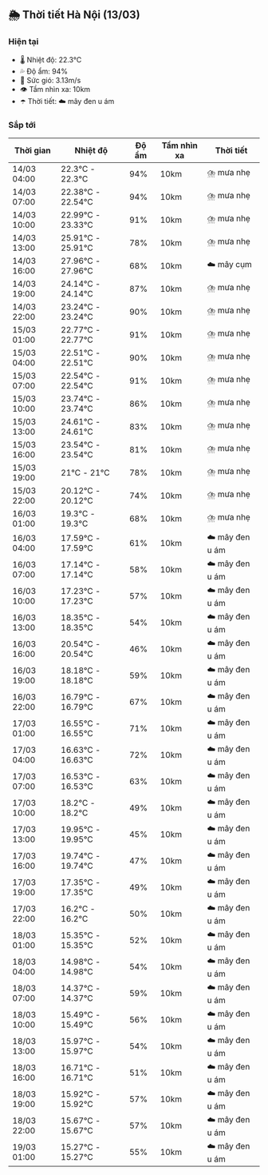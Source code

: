 ## 🌦️ Thời tiết Hà Nội (13/03)

### Hiện tại

- 🌡️ Nhiệt độ: 22.3℃
- 💦 Độ ẩm: 94%
- 💨 Sức gió: 3.13m/s
- 👁️ Tầm nhìn xa: 10km
- ☂️ Thời tiết: ☁️ mây đen u ám

### Sắp tới

| Thời gian | Nhiệt độ | Độ ẩm | Tầm nhìn xa | Thời tiết |
| --- | --- | --- | --- | --- |
| 14/03 04:00 | 22.3℃ - 22.3℃ | 94% | 10km | ⛈️ mưa nhẹ |
| 14/03 07:00 | 22.38℃ - 22.54℃ | 94% | 10km | ⛈️ mưa nhẹ |
| 14/03 10:00 | 22.99℃ - 23.33℃ | 91% | 10km | ⛈️ mưa nhẹ |
| 14/03 13:00 | 25.91℃ - 25.91℃ | 78% | 10km | ⛈️ mưa nhẹ |
| 14/03 16:00 | 27.96℃ - 27.96℃ | 68% | 10km | ☁️ mây cụm |
| 14/03 19:00 | 24.14℃ - 24.14℃ | 87% | 10km | ⛈️ mưa nhẹ |
| 14/03 22:00 | 23.24℃ - 23.24℃ | 90% | 10km | ⛈️ mưa nhẹ |
| 15/03 01:00 | 22.77℃ - 22.77℃ | 91% | 10km | ⛈️ mưa nhẹ |
| 15/03 04:00 | 22.51℃ - 22.51℃ | 90% | 10km | ⛈️ mưa nhẹ |
| 15/03 07:00 | 22.54℃ - 22.54℃ | 91% | 10km | ⛈️ mưa nhẹ |
| 15/03 10:00 | 23.74℃ - 23.74℃ | 86% | 10km | ⛈️ mưa nhẹ |
| 15/03 13:00 | 24.61℃ - 24.61℃ | 83% | 10km | ⛈️ mưa nhẹ |
| 15/03 16:00 | 23.54℃ - 23.54℃ | 81% | 10km | ⛈️ mưa nhẹ |
| 15/03 19:00 | 21℃ - 21℃ | 78% | 10km | ⛈️ mưa nhẹ |
| 15/03 22:00 | 20.12℃ - 20.12℃ | 74% | 10km | ⛈️ mưa nhẹ |
| 16/03 01:00 | 19.3℃ - 19.3℃ | 68% | 10km | ⛈️ mưa nhẹ |
| 16/03 04:00 | 17.59℃ - 17.59℃ | 61% | 10km | ☁️ mây đen u ám |
| 16/03 07:00 | 17.14℃ - 17.14℃ | 58% | 10km | ☁️ mây đen u ám |
| 16/03 10:00 | 17.23℃ - 17.23℃ | 57% | 10km | ☁️ mây đen u ám |
| 16/03 13:00 | 18.35℃ - 18.35℃ | 54% | 10km | ☁️ mây đen u ám |
| 16/03 16:00 | 20.54℃ - 20.54℃ | 46% | 10km | ☁️ mây đen u ám |
| 16/03 19:00 | 18.18℃ - 18.18℃ | 59% | 10km | ☁️ mây đen u ám |
| 16/03 22:00 | 16.79℃ - 16.79℃ | 67% | 10km | ☁️ mây đen u ám |
| 17/03 01:00 | 16.55℃ - 16.55℃ | 71% | 10km | ☁️ mây đen u ám |
| 17/03 04:00 | 16.63℃ - 16.63℃ | 72% | 10km | ☁️ mây đen u ám |
| 17/03 07:00 | 16.53℃ - 16.53℃ | 63% | 10km | ☁️ mây đen u ám |
| 17/03 10:00 | 18.2℃ - 18.2℃ | 49% | 10km | ☁️ mây đen u ám |
| 17/03 13:00 | 19.95℃ - 19.95℃ | 45% | 10km | ☁️ mây đen u ám |
| 17/03 16:00 | 19.74℃ - 19.74℃ | 47% | 10km | ☁️ mây đen u ám |
| 17/03 19:00 | 17.35℃ - 17.35℃ | 49% | 10km | ☁️ mây đen u ám |
| 17/03 22:00 | 16.2℃ - 16.2℃ | 50% | 10km | ☁️ mây đen u ám |
| 18/03 01:00 | 15.35℃ - 15.35℃ | 52% | 10km | ☁️ mây đen u ám |
| 18/03 04:00 | 14.98℃ - 14.98℃ | 54% | 10km | ☁️ mây đen u ám |
| 18/03 07:00 | 14.37℃ - 14.37℃ | 59% | 10km | ☁️ mây đen u ám |
| 18/03 10:00 | 15.49℃ - 15.49℃ | 56% | 10km | ☁️ mây đen u ám |
| 18/03 13:00 | 15.97℃ - 15.97℃ | 54% | 10km | ☁️ mây đen u ám |
| 18/03 16:00 | 16.71℃ - 16.71℃ | 51% | 10km | ☁️ mây đen u ám |
| 18/03 19:00 | 15.92℃ - 15.92℃ | 57% | 10km | ☁️ mây đen u ám |
| 18/03 22:00 | 15.67℃ - 15.67℃ | 57% | 10km | ☁️ mây đen u ám |
| 19/03 01:00 | 15.27℃ - 15.27℃ | 55% | 10km | ☁️ mây đen u ám |

